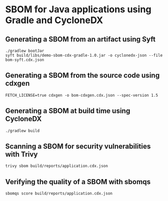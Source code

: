 # SBOM for Java applications using Gradle and CycloneDX

## Generating a SBOM from an artifact using Syft

```shell
./gradlew bootJar
syft build/libs/demo-sbom-cdx-gradle-1.0.jar -o cyclonedx-json --file bom-syft.cdx.json
```

## Generating a SBOM from the source code using cdxgen

```shell
FETCH_LICENSE=true cdxgen -o bom-cdxgen.cdx.json --spec-version 1.5
```

## Generating a SBOM at build time using CycloneDX

```shell
./gradlew build
```

## Scanning a SBOM for security vulnerabilities with Trivy

```shell
trivy sbom build/reports/application.cdx.json
```

## Verifying the quality of a SBOM with sbomqs

```shell
sbomqs score build/reports/application.cdx.json
```
